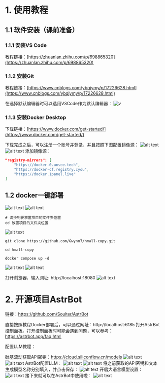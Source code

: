 # 1. 使用教程
## 1.1 软件安装（课前准备）
### 1.1.1 安装VS Code
教程链接：[https://zhuanlan.zhihu.com/p/698865320](https://zhuanlan.zhihu.com/p/698865320)
### 1.1.2 安装Git
教程链接：[https://www.cnblogs.com/ybqjymy/p/17226628.html](https://www.cnblogs.com/ybqjymy/p/17226628.html)

在选择默认编辑器时可以选用VSCode作为默认编辑器：
![v](image.png)
### 1.1.3 安装Docker Desktop
下载链接：[https://www.docker.com/get-started/](https://www.docker.com/get-started/)

下载完成之后，可以注册一个账号并登录，并且按照下图配置镜像源：
![alt text](image-1.png)
![alt text](image-2.png)
添加镜像源：
```json
"registry-mirrors": [
    "https://docker-0.unsee.tech",
    "https://docker-cf.registry.cyou",
    "https://docker.1panel.live"
]
```


## 1.2 docker一键部署
![alt text](image-3.png)
![alt text](image-4.png)
```shell
# 切换到要放置项目的文件夹位置
cd 放置项目的文件夹位置
```
![alt text](image-5.png)
```shell
git clone https://github.com/Gwynn7/hmall-copy.git

cd hmall-copy

docker compose up -d
```
![alt text](image-6.png)
![alt text](image-7.png)

打开浏览器，输入网址: http://localhost:18080
![alt text](image-8.png)

# 2. 开源项目AstrBot
链接：https://github.com/Soulter/AstrBot


直接按照教程Docker部署后，可以通过网址：http://localhost:6185 打开AstrBot控制面板。打开控制面板时可能会遇到问题，可以参考：https://astrbot.app/faq.html

配置LLM教程：

硅基流动获取API密钥：https://cloud.siliconflow.cn/models
![alt text](image-10.png)
![alt text](image-9.png)
AstrBot配置LLM：
![alt text](image-11.png)
![alt text](image-13.png)
将之前获取的API密钥和文本生成模型名称分别填入，并点击保存：
![alt text](image-14.png)
开启大语言模型设置：
![alt text](image-16.png)
接下来就可以在AstrBot中使用啦：
![alt text](image-17.png)